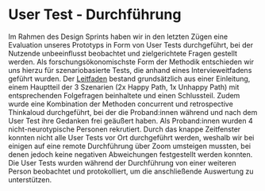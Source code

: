 # User Test - Durchführung 
Im Rahmen des Design Sprints haben wir in den letzten Zügen eine Evaluation unseres Prototyps in Form von User Tests durchgeführt, bei der Nutzende unbeeinflusst beobachtet und zielgerichtete Fragen gestellt werden. Als forschungsökonomischste Form der Methodik entschieden wir uns hierzu für szenariobasierte Tests, die anhand eines Intervieweitfadens geführt wurden. Der [Leitfaden](https://github.com/neuro-inclusive-transit/vision-concept/blob/main/designsprint/usertestleitfaden.pdf) bestand grundsätzlich aus einer Einleitung, einem Hauptteil der 3 Szenarien (2x Happy Path, 1x Unhappy Path) mit entsprechenden Folgefragen beinhaltete und einen Schlussteil. Zudem wurde eine Kombination der Methoden concurrent und retrospective Thinkaloud durchgeführt, bei der die Proband:innen während und nach dem User Test ihre Gedanken frei geäußert haben. Als Proband:innen wurden 4 nicht-neurotypische Personen rekrutiert. Durch das knappe Zeitfenster konnten nicht alle User Tests vor Ort durchgeführt werden, weshalb wir bei einigen auf eine remote Durchführung über Zoom umsteigen mussten, bei denen jedoch keine negativen Abweichungen festgestellt werden konnten. Die User Tests wurden während der Durchführung von einer weiteren Person beobachtet und protokolliert, um die anschließende Auswertung zu unterstützen.
